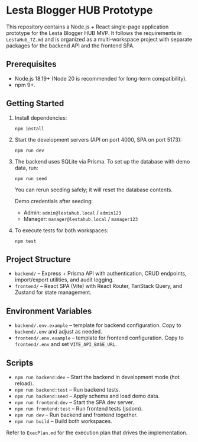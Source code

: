# Lesta Blogger HUB Prototype

This repository contains a Node.js + React single-page application prototype for the Lesta Blogger HUB MVP. It follows the requirements in `LestaHub_TZ.md` and is organized as a multi-workspace project with separate packages for the backend API and the frontend SPA.

## Prerequisites

- Node.js 18.19+ (Node 20 is recommended for long-term compatibility).
- npm 9+.

## Getting Started

1. Install dependencies:

       npm install

2. Start the development servers (API on port 4000, SPA on port 5173):

       npm run dev

3. The backend uses SQLite via Prisma. To set up the database with demo data, run:

       npm run seed

   You can rerun seeding safely; it will reset the database contents.

   Demo credentials after seeding:

   - Admin: `admin@lestahub.local` / `admin123`
   - Manager: `manager@lestahub.local` / `manager123`

4. To execute tests for both workspaces:

       npm test

## Project Structure

- `backend/` – Express + Prisma API with authentication, CRUD endpoints, import/export utilities, and audit logging.
- `frontend/` – React SPA (Vite) with React Router, TanStack Query, and Zustand for state management.

## Environment Variables

- `backend/.env.example` – template for backend configuration. Copy to `backend/.env` and adjust as needed.
- `frontend/.env.example` – template for frontend configuration. Copy to `frontend/.env` and set `VITE_API_BASE_URL`.

## Scripts

- `npm run backend:dev` – Start the backend in development mode (hot reload).
- `npm run backend:test` – Run backend tests.
- `npm run backend:seed` – Apply schema and load demo data.
- `npm run frontend:dev` – Start the SPA dev server.
- `npm run frontend:test` – Run frontend tests (jsdom).
- `npm run dev` – Run backend and frontend together.
- `npm run build` – Build both workspaces.

Refer to `ExecPlan.md` for the execution plan that drives the implementation.
